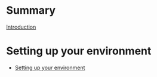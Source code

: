 <!--
     Copyright 2024, Colias Group, LLC

     SPDX-License-Identifier: CC-BY-SA-4.0
-->

# Summary

[Introduction](README.md)

# Setting up your environment

- [Setting up your environment](setup/README.md)
